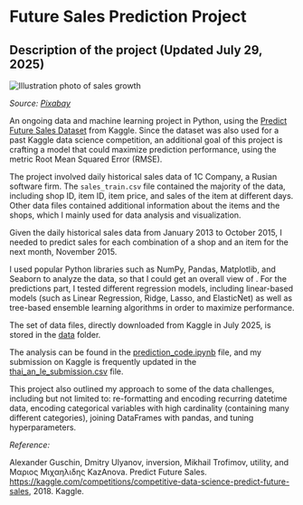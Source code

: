 # Future Sales Prediction Project

## Description of the project (Updated July 29, 2025)

![Illustration photo of sales growth](*github_link* "Source: Pixabay")

_Source: [Pixabay](https://pixabay.com/illustrations/statistics-finance-trading-8787079/)_

An ongoing data and machine learning project in Python, using the [Predict Future Sales Dataset](https://www.kaggle.com/competitions/competitive-data-science-predict-future-sales/) from Kaggle. Since the dataset was also used for a past Kaggle data science competition, an additional goal of this project is crafting a model that could maximize prediction performance, using the metric Root Mean Squared Error (RMSE).

The project involved daily historical sales data of 1C Company, a Rusian software firm. The ```sales_train.csv``` file contained the majority of the data, including shop ID, item ID, item price, and sales of the item at different days. Other data files contained additional information about the items and the shops, which I mainly used for data analysis and visualization.

Given the daily historical sales data from January 2013 to October 2015, I needed to predict sales for each combination of a shop and an item for the next month, November 2015.

I used popular Python libraries such as NumPy, Pandas, Matplotlib, and Seaborn to analyze the data, so that I could get an overall view of . For the predictions part, I tested different regression models, including linear-based models (such as Linear Regression, Ridge, Lasso, and ElasticNet) as well as tree-based ensemble learning algorithms in order to maximize performance.

The set of data files, directly downloaded from Kaggle in July 2025, is stored in the [data](https://github.com/thaianle/future-sales-prediction/tree/main/data) folder.

The analysis can be found in the [prediction_code.ipynb](https://github.com/thaianle/future-sales-prediction/blob/main/prediction_code.ipynb) file, and my submission on Kaggle is frequently updated in the [thai_an_le_submission.csv](https://github.com/thaianle/future-sales-prediction/blob/main/thai_an_le_submission.csv) file.

This project also outlined my approach to some of the data challenges, including but not limited to: re-formatting and encoding recurring datetime data, encoding categorical variables with high cardinality (containing many different categories), joining DataFrames with pandas, and tuning hyperparameters.

_Reference:_

Alexander Guschin, Dmitry Ulyanov, inversion, Mikhail Trofimov, utility, and Μαριος Μιχαηλιδης KazAnova. Predict Future Sales. https://kaggle.com/competitions/competitive-data-science-predict-future-sales, 2018. Kaggle.